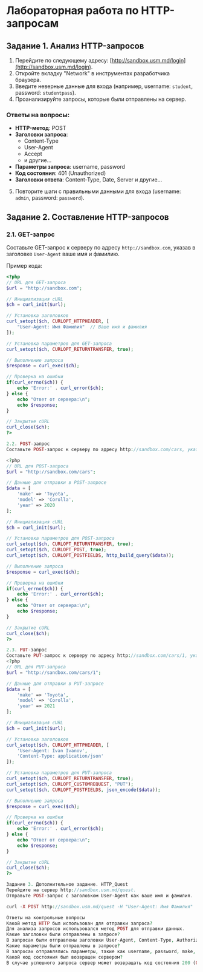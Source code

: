 # Лабораторная работа по HTTP-запросам

## Задание 1. Анализ HTTP-запросов

1. Перейдите по следующему адресу: [http://sandbox.usm.md/login](http://sandbox.usm.md/login).
2. Откройте вкладку "Network" в инструментах разработчика браузера.
3. Введите неверные данные для входа (например, username: `student`, password: `studentpass`).
4. Проанализируйте запросы, которые были отправлены на сервер.

### Ответы на вопросы:
- **HTTP-метод**: POST
- **Заголовки запроса**: 
    - Content-Type
    - User-Agent
    - Accept
    - и другие...
- **Параметры запроса**: username, password
- **Код состояния**: 401 (Unauthorized)
- **Заголовки ответа**: Content-Type, Date, Server и другие...

5. Повторите шаги с правильными данными для входа (username: `admin`, password: `password`).

## Задание 2. Составление HTTP-запросов

### 2.1. GET-запрос

Составьте GET-запрос к серверу по адресу `http://sandbox.com`, указав в заголовке `User-Agent` ваше имя и фамилию.

Пример кода:

```php
<?php
// URL для GET-запроса
$url = "http://sandbox.com";

// Инициализация cURL
$ch = curl_init($url);

// Установка заголовков
curl_setopt($ch, CURLOPT_HTTPHEADER, [
    "User-Agent: Имя Фамилия"  // Ваше имя и фамилия
]);

// Установка параметров для GET-запроса
curl_setopt($ch, CURLOPT_RETURNTRANSFER, true);

// Выполнение запроса
$response = curl_exec($ch);

// Проверка на ошибки
if(curl_errno($ch)) {
    echo 'Error:' . curl_error($ch);
} else {
    echo "Ответ от сервера:\n";
    echo $response;
}

// Закрытие cURL
curl_close($ch);
?>

2.2. POST-запрос
Составьте POST-запрос к серверу по адресу http://sandbox.com/cars, указав в теле запроса следующие параметры:

<?php
// URL для POST-запроса
$url = "http://sandbox.com/cars";

// Данные для отправки в POST-запросе
$data = [
    'make' => 'Toyota',
    'model' => 'Corolla',
    'year' => 2020
];

// Инициализация cURL
$ch = curl_init($url);

// Установка параметров для POST-запроса
curl_setopt($ch, CURLOPT_RETURNTRANSFER, true);
curl_setopt($ch, CURLOPT_POST, true);
curl_setopt($ch, CURLOPT_POSTFIELDS, http_build_query($data));

// Выполнение запроса
$response = curl_exec($ch);

// Проверка на ошибки
if(curl_errno($ch)) {
    echo 'Error:' . curl_error($ch);
} else {
    echo "Ответ от сервера:\n";
    echo $response;
}

// Закрытие cURL
curl_close($ch);
?>

2.3. PUT-запрос
Составьте PUT-запрос к серверу по адресу http://sandbox.com/cars/1, указав в заголовке User-Agent ваше имя и фамилию, в заголовке Content-Type значение application/json, и в теле запроса параметры:
<?php
// URL для PUT-запроса
$url = "http://sandbox.com/cars/1";

// Данные для отправки в PUT-запросе
$data = [
    'make' => 'Toyota',
    'model' => 'Corolla',
    'year' => 2021
];

// Инициализация cURL
$ch = curl_init($url);

// Установка заголовков
curl_setopt($ch, CURLOPT_HTTPHEADER, [
    'User-Agent: Ivan Ivanov',
    'Content-Type: application/json'
]);

// Установка параметров для PUT-запроса
curl_setopt($ch, CURLOPT_RETURNTRANSFER, true);
curl_setopt($ch, CURLOPT_CUSTOMREQUEST, "PUT");
curl_setopt($ch, CURLOPT_POSTFIELDS, json_encode($data));

// Выполнение запроса
$response = curl_exec($ch);

// Проверка на ошибки
if(curl_errno($ch)) {
    echo 'Error:' . curl_error($ch);
} else {
    echo "Ответ от сервера:\n";
    echo $response;
}

// Закрытие cURL
curl_close($ch);
?>

Задание 3. Дополнительное задание. HTTP_Quest
Перейдите на сервер http://sandbox.usm.md/quest.
Отправьте POST-запрос с заголовком User-Agent как ваше имя и фамилия.

curl -X POST http://sandbox.usm.md/quest -H "User-Agent: Имя Фамилия"

Ответы на контрольные вопросы
Какой метод HTTP был использован для отправки запроса?
Для анализа запросов использовался метод POST для отправки данных.
Какие заголовки были отправлены в запросе?
В запросах были отправлены заголовки User-Agent, Content-Type, Authorization и другие в зависимости от запроса.
Какие параметры были отправлены в запросе?
В запросах отправлялись параметры, такие как username, password, make, model, и другие данные в теле запроса.
Какой код состояния был возвращен сервером?
В случае успешного запроса сервер может возвращать код состояния 200 (OK), 201 (Created), а для ошибок — 401 (Unauthorized), 404 (Not Found) и другие.


